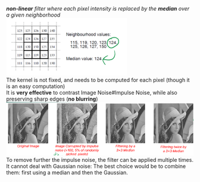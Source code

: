 _**non-linear** filter where each pixel intensity is replaced by the **median** over a given neighborhood_<br>
![](../../img/pasted-image-20230319165559.png)<br>
The kernel is not fixed, and needs to be computed for each pixel (though it is an easy computation)<br>
It is **very effective** to contrast Image Noise#Impulse Noise, while also preserving sharp edges (**no blurring**)<br>
![](../../img/pasted-image-20230319165715.png)<br>
To remove further the impulse noise, the filter can be applied multiple times.<br>
It cannot deal with Gaussian noise: The best choice would be to combine them: first using a median and then the Gaussian.<br>
<br>
